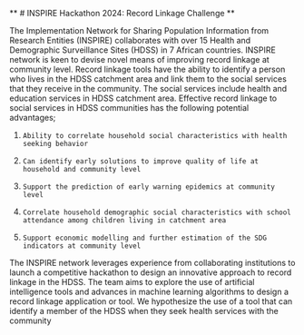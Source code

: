 ** # INSPIRE Hackathon 2024: Record Linkage Challenge
**


The Implementation Network for Sharing Population Information from Research Entities (INSPIRE) collaborates with over 15 Health and Demographic Surveillance Sites (HDSS) in 7 African countries. INSPIRE network is keen to devise novel means of improving record linkage at community level. Record linkage tools have the ability to identify a person who lives in the HDSS catchment area and link them to the social services that they receive in the community. The social services include health and education services in HDSS catchment area.  Effective record linkage to social services in HDSS communities has the following potential advantages;

1.     Ability to correlate household social characteristics with health seeking behavior

2.     Can identify early solutions to improve quality of life at household and community level

3.     Support the prediction of early warning epidemics at community level

4.     Correlate household demographic social characteristics with school attendance among children living in catchment area

5.     Support economic modelling and further estimation of the SDG indicators at community level

The INSPIRE network leverages experience from collaborating institutions to launch a competitive hackathon to design an innovative approach to record linkage in the HDSS. The team aims to explore the use of artificial intelligence tools and advances in machine learning algorithms to design a record linkage application or tool. We hypothesize the use of a tool that can identify a member of the HDSS when they seek health services with the community
